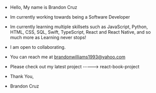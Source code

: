 - Hello, My name is Brandon Cruz
- Im currently working towards being a Software Developer
- Im currently learning multiple skillsets such as JavaScript, Python, HTML, CSS, SQL, Swift, TypeScript, React and React Native, and so much more as Learning never stops!
- I am open to collaborating.
- You can reach me at brandonwilliams1993@yahoo.com 

- Please check out my latest project -----> react-book-project
- Thank You,

- Brandon Cruz
<!---
brandonwilliams1993/brandonwilliams1993 is a ✨ special ✨ repository because its `README.md` (this file) appears on your GitHub profile.
You can click the Preview link to take a look at your changes.
--->
